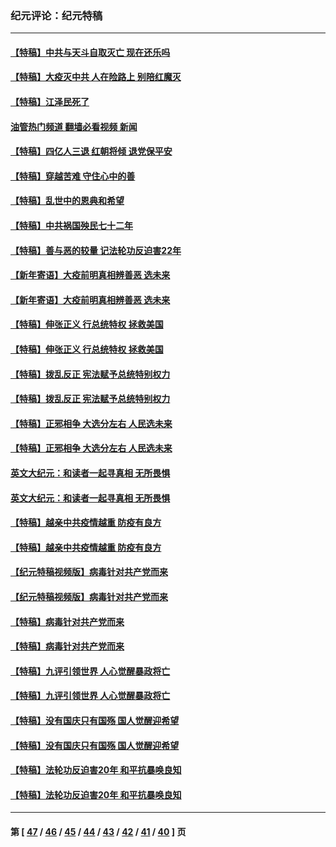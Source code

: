### 纪元评论：纪元特稿
---
#### [【特稿】中共与天斗自取灭亡 现在还乐吗](../../pages/nsc424/n13897482.md?04060330) 
#### [【特稿】大疫灭中共 人在险路上 别陪红魔灭](../../pages/nsc424/n13890697.md?04060330) 
#### [【特稿】江泽民死了](../../pages/nsc424/n13876300.md?04060330) 
#### [油管热门频道 翻墙必看视频 新闻](ok?04060330)
#### [【特稿】四亿人三退 红朝将倾 退党保平安](../../pages/nsc424/n13794378.md?04060330) 
#### [【特稿】穿越苦难 守住心中的善](../../pages/nsc424/n13784979.md?04060330) 
#### [【特稿】乱世中的恩典和希望](../../pages/nsc424/n13734687.md?04060330) 
#### [【特稿】中共祸国殃民七十二年](../../pages/nsc424/n13272607.md?04060330) 
#### [【特稿】善与恶的较量 记法轮功反迫害22年](../../pages/nsc424/n13086597.md?04060330) 
#### [【新年寄语】大疫前明真相辨善恶 选未来](../../pages/nsc424/n12660855.md?04060330) 
#### [【新年寄语】大疫前明真相辨善恶 选未来](../../pages/nsc424/n12660855.md?04060330) 
#### [【特稿】伸张正义 行总统特权 拯救美国](../../pages/nsc424/n12616806.md?04060330) 
#### [【特稿】伸张正义 行总统特权 拯救美国](../../pages/nsc424/n12616806.md?04060330) 
#### [【特稿】拨乱反正 宪法赋予总统特别权力](../../pages/nsc424/n12598306.md?04060330) 
#### [【特稿】拨乱反正 宪法赋予总统特别权力](../../pages/nsc424/n12598306.md?04060330) 
#### [【特稿】正邪相争 大选分左右 人民选未来](../../pages/nsc424/n12545208.md?04060330) 
#### [【特稿】正邪相争 大选分左右 人民选未来](../../pages/nsc424/n12545208.md?04060330) 
#### [英文大纪元：和读者一起寻真相 无所畏惧](../../pages/nsc424/n12542027.md?04060330) 
#### [英文大纪元：和读者一起寻真相 无所畏惧](../../pages/nsc424/n12542027.md?04060330) 
#### [【特稿】越亲中共疫情越重 防疫有良方](../../pages/nsc424/n12042989.md?04060330) 
#### [【特稿】越亲中共疫情越重 防疫有良方](../../pages/nsc424/n12042989.md?04060330) 
#### [【纪元特稿视频版】病毒针对共产党而来](../../pages/nsc424/n11977328.md?04060330) 
#### [【纪元特稿视频版】病毒针对共产党而来](../../pages/nsc424/n11977328.md?04060330) 
#### [【特稿】病毒针对共产党而来](../../pages/nsc424/n11928818.md?04060330) 
#### [【特稿】病毒针对共产党而来](../../pages/nsc424/n11928818.md?04060330) 
#### [【特稿】九评引领世界 人心觉醒暴政将亡](../../pages/nsc424/n11660496.md?04060330) 
#### [【特稿】九评引领世界 人心觉醒暴政将亡](../../pages/nsc424/n11660496.md?04060330) 
#### [【特稿】没有国庆只有国殇 国人觉醒迎希望](../../pages/nsc424/n11549354.md?04060330) 
#### [【特稿】没有国庆只有国殇 国人觉醒迎希望](../../pages/nsc424/n11549354.md?04060330) 
#### [【特稿】法轮功反迫害20年 和平抗暴唤良知](../../pages/nsc424/n11389135.md?04060330) 
#### [【特稿】法轮功反迫害20年 和平抗暴唤良知](../../pages/nsc424/n11389135.md?04060330) 

---
#### 第 [ [47](./47.md?04060330) / [46](./46.md?04060330) / [45](./45.md?04060330) / [44](./44.md?04060330) / [43](./43.md?04060330) / [42](./42.md?04060330) / [41](./41.md?04060330) / [40](./40.md?04060330) ] 页
